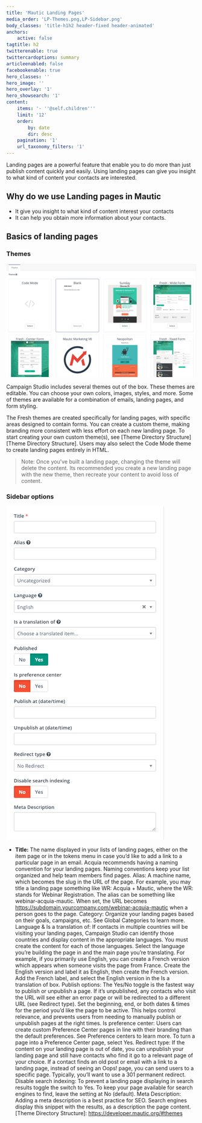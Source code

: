```yaml
---
title: 'Mautic Landing Pages'
media_order: 'LP-Themes.png,LP-Sidebar.png'
body_classes: 'title-h1h2 header-fixed header-animated'
anchors:
    active: false
tagtitle: h2
twitterenable: true
twittercardoptions: summary
articleenabled: false
facebookenable: true
hero_classes: ''
hero_image: ''
hero_overlay: '1'
hero_showsearch: '1'
content:
    items: '- ''@self.children'''
    limit: '12'
    order:
        by: date
        dir: desc
    pagination: '1'
    url_taxonomy_filters: '1'
---
```


Landing pages are a powerful feature that enable you to do more than just publish content quickly and easily. Using landing pages can give you insight to what kind of content your contacts are interested.


## Why do we use Landing pages in Mautic
* It give you insight to what kind of content interest your contacts
* It can help you obtain more information about your contacts.

## Basics of landing pages
### Themes
![](LP-Themes.png)

Campaign Studio includes several themes out of the box. These themes are editable. You can choose your own colors, images, styles, and more. Some of themes are available for a combination of emails, landing pages, and form styling.

The Fresh themes are created specifically for landing pages, with specific areas designed to contain forms. You can create a custom theme, making branding more consistent with less effort on each new landing page. To start creating your own custom theme(s), see [Theme Directory Structure][Theme Directory Structure]. Users may also select the Code Mode theme to create landing pages entirely in HTML.

> Note: Once you’ve built a landing page, changing the theme will delete the content. Its recommended you create a new landing page with the new theme, then recreate your content to avoid loss of content.

### Sidebar options
![](LP-Sidebar.png)

* **Title:** The name displayed in your lists of landing pages, either on the item page or in the tokens menu in case you’d like to add a link to a particular page in an email. Acquia recommends having a naming convention for your landing pages. Naming conventions keep your list organized and help team members find pages.
Alias:  A machine name, which becomes the slug in the URL of the page. For example, you may title a landing page something like WR: Acquia + Mautic, where the WR: stands for Webinar Registration. The alias can be something like webinar-acquia-mautic. When set, the URL becomes https://subdomain.yourcompany.com/webinar-acquia-mautic when a person goes to the page.
Category: Organize your landing pages based on their goals, campaigns, etc. See Global Categories to learn more.
Language & Is a translation of: If contacts in multiple countries will be visiting your landing pages, Campaign Studio can identify those countries and display content in the appropriate languages. You must create the content for each of those languages. Select the language you’re building the page in and the main page you’re translating. For example, if you primarily use English, you can create a French version which appears when someone visits the page from France. Create the English version and label it as English, then create the French version. Add the French label, and select the English version in the Is a translation of box.
Publish options: The Yes/No toggle is the fastest way to publish or unpublish a page. If it’s unpublished, any contacts who visit the URL will see either an error page or will be redirected to a different URL (see Redirect type). Set the beginning, end, or both dates & times for the period you’d like the page to be active. This helps control relevance, and prevents users from needing to manually publish or unpublish pages at the right times.
Is preference center: Users can create custom Preference Center pages in line with their branding than the default preferences. See Preference centers to learn more. To turn a page into a Preference Center page, select Yes.
Redirect type: If the content on your landing page is out of date, you can unpublish your landing page and still have contacts who find it go to a relevant page of your choice. If a contact finds an old post or email with a link to a landing page, instead of seeing an Oops! page, you can send users to a specific page. Typically, you’ll want to use a 301 permanent redirect.
Disable search indexing: To prevent a landing page displaying in search results toggle the switch to Yes. To keep your page available for search engines to find, leave the setting at No (default).
Meta Description: Adding a meta description is a best practice for SEO. Search engines display this snippet with the results, as a description the page content.
[Theme Directory Structure]: <https://developer.mautic.org/#themes>